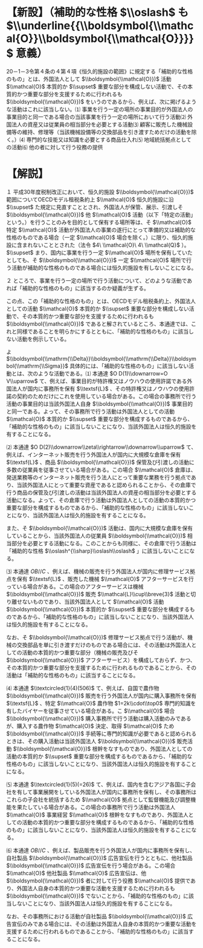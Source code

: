 # 【新設】（補助的な性格 $\\oslash$ も $\\underline{{\\boldsymbol{\\mathcal{O}}\\boldsymbol{\\mathcal{O}}}}$ 意義）

20－1－3令第４条の４第４項《恒久的施設の範囲》に規定する「補助的な性格のもの」とは、外国法人として $\\boldsymbol{\\mathcal{O}})$ 活動 $\\mathcal{O}$ 本質的か $\\supset$ 重要な部分を構成しない活動で、その本質的かつ重要な部分を支援するために行われるも $\\boldsymbol{\\mathcal{O}})$ をいうのであるから、例えば、次に掲げるような活動はこれに該当しない。⑴ 事業を行う一定の場所の事業目的が外国法人の事業目的と同一である場合の当該事業を行う一定の場所において行う活動⑵ 外国法人の資産又は従業員の相当部分を必要とする活動⑶ 顧客に販売した機械設備等の維持、修理等（当該機械設備等の交換部品を引き渡すためだけの活動を除く。）⑷ 専門的な技能又は知識を必要とする商品仕入れ⑸ 地域統括拠点としての活動⑹ 他の者に対して行う役務の提供

# 【解説】

１ 平成30年度税制改正において、恒久的施設 $\\boldsymbol{\\mathcal{O}})$ 範囲についてOECDモデル租税条約上 $\\mathcal{O}$ 恒久的施設に沿 $\\supset$ た規定に見直すこととされ、外国法人が保管、展示、引渡しそ $\\boldsymbol{\\mathcal{O}})$ 他 $\\mathcal{O}$ 活動（以下「特定の活動」という。）を行うことのみを目的として保有する場所等は、そ $\\mathcal{O}$ 特定 $\\mathcal{O}$ 活動が外国法人の事業の遂行にとって準備的又は補助的な性格のものである場合（一定 $\\mathcal{O}$ 場合を除く。）に限り、恒久的施設に含まれないこととされた（法令 $4\ \\mathcal{O}\ 4\ \\mathcal{Q}$ ）。 $\\supset$ まり、国内に事業を行う一定 $\\mathcal{O}$ 場所を保有していたとしても、そ $\\boldsymbol{\\mathcal{O}})$ 一定 $\\mathcal{O}$ 場所で行う活動が補助的な性格のものである場合には恒久的施設を有しないことになる。

２ ところで、事業を行う一定の場所で行う活動について、どのような活動であれば「補助的な性格のもの」に該当するのか疑義が生ずる。

この点、この「補助的な性格のもの」とは、OECDモデル租税条約上、外国法人としての活動 $\\mathcal{O}$ 本質的か $\\supset$ 重要な部分を構成しない活動で、その本質的かつ重要な部分を支援するために行われるも $\\boldsymbol{\\mathcal{O}})$ であると解されているところ、本通達では、これと同様であることを明らかにするとともに、「補助的な性格のもの」に該当しない活動を例示している。

よ $\\boldsymbol{\\mathrm{\\Delta}}\\boldsymbol{\\mathrm{\\Delta}}\\boldsymbol{\\mathrm{\\Sigma}}$ 具体的には、「補助的な性格のもの」に該当しない活動とは、次のような活動である。⑴ 本通達 $O D(1)\\downarrow=O V\\uparrow$ て、例えば、事業目的が特許権又はノウハウの使用許諾である外国法人が国内に事務所を保有 $\\textsf{L}$ 、その特許権又はノウハウの使用許諾の契約のためだけにこれを使用している場合がある。この場合の事務所で行う活動の事業目的は当該外国法人自身 $\\boldsymbol{\\mathcal{O}})$ 事業目的と同一である。よって、その事務所で行う活動は外国法人としての活動 $\\mathcal{O}$ 本質的か $\\supset$ 重要な部分を構成するものであるから、「補助的な性格のもの」に該当しないことになり、当該外国法人は恒久的施設を有することになる。

⑵ 本通達 $O D(2)\\downarrow\\zeta\\rightarrow\\downarrow\\uparrow$ て、例えば、インターネット販売を行う外国法人が国内に大規模な倉庫を保有 $\\textsf{L}$ 、商品 $\\boldsymbol{\\mathcal{O}})$ 保管及び引渡しの活動に多数の従業員を従事させている場合がある。この場合 $\\mathcal{O}$ 倉庫は、発送業務等のインターネット販売を行う法人にとって重要な業務を行う拠点であり、当該外国法人にとって重要な資産であると認められることから、その倉庫で行う商品の保管及び引渡しの活動は当該外国法人の資産の相当部分を必要とする活動になる。よって、その倉庫で行う活動は外国法人としての活動の本質的かつ重要な部分を構成するものであるから、「補助的な性格のもの」に該当しないことになり、当該外国法人は恒久的施設を有することになる。

また、そ $\\boldsymbol{\\mathcal{O}})$ 活動は、国内に大規模な倉庫を保有していることから、当該外国法人の従業員 $\\boldsymbol{\\mathcal{O}})$ 相当部分を必要とする活動になる。このことからも同様に、その倉庫で行う活動は「補助的な性格 $\\oslash^{\\sharp}\\oslash\\oslash$ 」に該当しないことになる。

⑶ 本通達 $O B//C$ 、例えば、機械の販売を行う外国法人が国内に修理サービス拠点を保有 $\\textsf{L}$ 、販売した機械 $\\mathcal{O}$ アフターサービスを行っている場合がある。この場合のアフターサービスは機械 $\\boldsymbol{\\mathcal{O}})$ 販売 $\\mathcal{L}\\cup\\breve{3}$ 活動と切り離せないものであり、当該外国法人として $\\mathcal{O}$ 活動 $\\boldsymbol{\\mathcal{O}})$ 本質的か $\\supset$ 重要な部分を構成するものであるから、「補助的な性格のもの」に該当しないことになり、当該外国法人は恒久的施設を有することになる。

なお、そ $\\boldsymbol{\\mathcal{O}})$ 修理サービス拠点で行う活動が、機械の交換部品を単に引き渡すだけのものである場合には、その活動は外国法人としての活動の本質的かつ重要な部分（機械の販売及びそ $\\boldsymbol{\\mathcal{O}})$ アフターサービス）を構成しておらず、かつ、その本質的かつ重要な部分を支援するために行われるものであることから、その活動は「補助的な性格のもの」に該当することになる。

⑷ 本通達 $\\textcircled{1}(4)(506)$ て、例えば、自国で農作物 $\\boldsymbol{\\mathcal{O}})$ 販売を行う外国法人が国内に購入事務所を保有 $\\textsf{L}$ 、特定 $\\mathcal{O}$ 農作物 $1=2k\\cdot\\top0$ 専門的知識を有したバイヤーを従事させている場合がある。こ $\\mathcal{O}$ 場合 $\\boldsymbol{\\mathcal{O}})$ 購入事務所で行う活動は購入活動のみであるが、購入する農作物 $\\mathcal{O}$ 決定、取得 $\\mathcal{O}$ ため $\\boldsymbol{\\mathcal{O}})$ 手続等に専門的知識が必要であると認められるときは、その購入活動は当該外国法人 $\\boldsymbol{\\mathcal{O}})$ 販売活動 $\\boldsymbol{\\mathcal{O}})$ 根幹をなすものであり、外国法人としての活動の本質的か $\\supset$ 重要な部分を構成するものであるから、「補助的な性格のもの」に該当しないことになり、当該外国法人は恒久的施設を有することになる。

⑸ 本通達 $\\textcircled{1}(5)(=26)$ て、例えば、国内を含むアジア各国に子会社を有して事業展開をしている外国法人が国内に事務所を保有し、その事務所はこれらの子会社を統括するため $\\mathcal{O}$ 拠点として監督機能及び調整機能を果たしている場合がある。この場合の事務所で行う活動は外国法人 $\\mathcal{O}$ 事業経営 $\\mathcal{O}$ 根幹をなすものであり、外国法人としての活動の本質的かつ重要な部分を構成するものであるから、「補助的な性格のもの」に該当しないことになり、当該外国法人は恒久的施設を有することになる。

⑹ 本通達 $O B//C$ 、例えば、製品販売を行う外国法人が国内に事務所を保有し、自社製品 $\\boldsymbol{\\mathcal{O}})$ 広告宣伝を行うとともに、他社製品 $\\boldsymbol{\\mathcal{O}})$ 広告宣伝を行う場合がある。この場合 $\\mathcal{O}$ 他社製品 $\\mathcal{O}$ 広告宣伝は、他 $\\boldsymbol{\\mathcal{O}})$ 者に対して行う役務 $\\mathcal{O}$ 提供であり、外国法人自身の本質的かつ重要な活動を支援するために行われるも $\\boldsymbol{\\mathcal{O}})$ でないことから、「補助的な性格のもの」に該当しないことになり、当該外国法人は恒久的施設を有することになる。

なお、その事務所における活動が自社製品 $\\boldsymbol{\\mathcal{O}})$ 広告宣伝のみである場合には、その活動は外国法人自身の本質的かつ重要な活動を支援するために行われるものであることから、「補助的な性格のもの」に該当することになる。